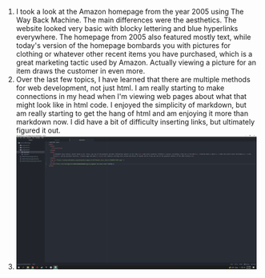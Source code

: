 1. I took a look at the Amazon homepage from the year 2005 using The Way Back Machine. The main differences were the aesthetics. The website looked very basic with blocky lettering and blue hyperlinks everywhere. The homepage from 2005 also featured mostly text, while today's version of the homepage bombards you with pictures for clothing or whatever other recent items you have purchased, which is a great marketing tactic used by Amazon. Actually viewing a picture for an item draws the customer in even more.
2. Over the last few topics, I have learned that there are multiple methods for web development, not just html. I am really starting to make connections in my head when I'm viewing web pages about what that might look like in html code. I enjoyed the simplicity of markdown, but am really starting to get the hang of html and am enjoying it more than markdown now. I did have a bit of difficulty inserting links, but ultimately figured it out.
3. ![Screenshot](./images/MART341BaneyAssignment5.png)
